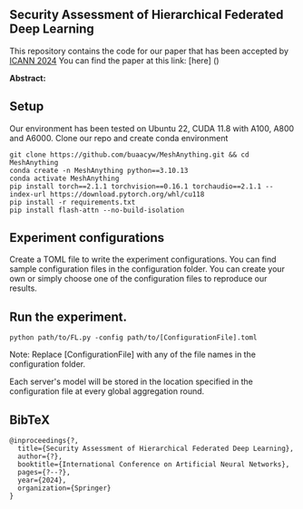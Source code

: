 ## Security Assessment of Hierarchical Federated Deep Learning ##

This repository contains the code for our paper that has been accepted by [ICANN 2024](https://e-nns.org/icann2024/)
You can find the paper at this link: [here] ()

**Abstract:**

## Setup ##
Our environment has been tested on Ubuntu 22, CUDA 11.8 with A100, A800 and A6000.
Clone our repo and create conda environment
```
git clone https://github.com/buaacyw/MeshAnything.git && cd MeshAnything
conda create -n MeshAnything python==3.10.13
conda activate MeshAnything
pip install torch==2.1.1 torchvision==0.16.1 torchaudio==2.1.1 --index-url https://download.pytorch.org/whl/cu118
pip install -r requirements.txt
pip install flash-attn --no-build-isolation
```

## Experiment configurations ##

Create a TOML file to write the experiment configurations. 
You can find sample configuration files in the configuration folder.
You can create your own or simply choose one of the configuration files to reproduce our results.

## Run the experiment. ##
```
python path/to/FL.py -config path/to/[ConfigurationFile].toml
```
Note: Replace [ConfigurationFile] with any of the file names in the configuration folder.

Each server's model will be stored in the location specified in the configuration file at every global aggregation round.

## BibTeX ##
```
@inproceedings{?,
  title={Security Assessment of Hierarchical Federated Deep Learning},
  author={?},
  booktitle={International Conference on Artificial Neural Networks},
  pages={?--?},
  year={2024},
  organization={Springer}
}
```
